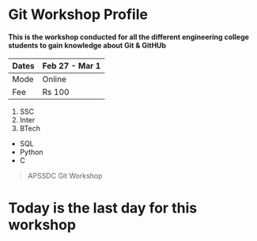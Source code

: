 # Git Workshop Profile 

#### This is the workshop conducted for all the different engineering college students to gain knowledge about Git & GitHUb

|Dates|Feb 27 - Mar 1|
|-----|---------|
|Mode|Online|
|Fee|Rs 100|

1. SSC
2. Inter
3. BTech

- SQL
- Python
- C


> APSSDC Git Workshop


# Today is the last day for this workshop
